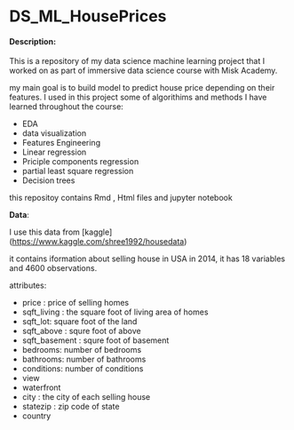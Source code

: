 # DS_ML_HousePrices


#### **Description:**


This is a repository of my data science machine learning project that I worked on 
as part of immersive data science course with Misk Academy. 

my main goal is to build model to predict house price depending on their features. 
I used in this project some of algorithims and methods I have learned throughout the course:

* EDA 
* data visualization  
* Features Engineering 
* Linear regression 
* Priciple components regression 
* partial least square regression
* Decision trees 

this repositoy contains Rmd , Html files and jupyter notebook


**Data**: 

I use this data from [kaggle] (https://www.kaggle.com/shree1992/housedata) 


it contains iformation about selling house in USA in 2014, it has 18 variables and 4600 observations. 

attributes: 

 * price : price of selling homes 
 * sqft_living : the square foot of living area of homes 
 * sqft_lot: square foot of the land 
 * sqft_above : squre foot of above 
 * sqft_basement : squre foot of basement 
 * bedrooms: number of bedrooms
 * bathrooms: number of bathrooms
 * conditions: number of conditions  
 * view 
 * waterfront 
 * city : the city of each selling house 
 * statezip : zip code of state
 * country 
